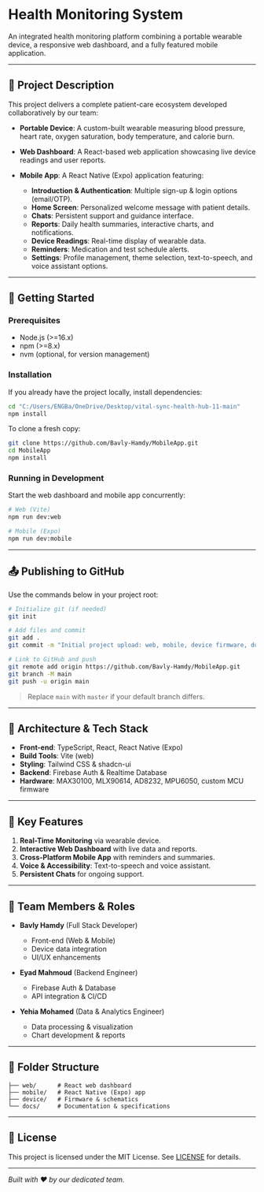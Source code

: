 # Health Monitoring System

An integrated health monitoring platform combining a portable wearable device, a responsive web dashboard, and a fully featured mobile application.

---

## 📝 Project Description

This project delivers a complete patient-care ecosystem developed collaboratively by our team:

* **Portable Device**: A custom-built wearable measuring blood pressure, heart rate, oxygen saturation, body temperature, and calorie burn.
* **Web Dashboard**: A React-based web application showcasing live device readings and user reports.
* **Mobile App**: A React Native (Expo) application featuring:

  * **Introduction & Authentication**: Multiple sign-up & login options (email/OTP).
  * **Home Screen**: Personalized welcome message with patient details.
  * **Chats**: Persistent support and guidance interface.
  * **Reports**: Daily health summaries, interactive charts, and notifications.
  * **Device Readings**: Real-time display of wearable data.
  * **Reminders**: Medication and test schedule alerts.
  * **Settings**: Profile management, theme selection, text-to-speech, and voice assistant options.

---

## 🚀 Getting Started

### Prerequisites

* Node.js (>=16.x)
* npm (>=8.x)
* nvm (optional, for version management)

### Installation

If you already have the project locally, install dependencies:

```bash
cd "C:/Users/ENGBa/OneDrive/Desktop/vital-sync-health-hub-11-main"
npm install
```

To clone a fresh copy:

```bash
git clone https://github.com/Bavly-Hamdy/MobileApp.git
cd MobileApp
npm install
```

### Running in Development

Start the web dashboard and mobile app concurrently:

```bash
# Web (Vite)
npm run dev:web

# Mobile (Expo)
npm run dev:mobile
```

---

## 📤 Publishing to GitHub

Use the commands below in your project root:

```bash
# Initialize git (if needed)
git init

# Add files and commit
git add .
git commit -m "Initial project upload: web, mobile, device firmware, docs"

# Link to GitHub and push
git remote add origin https://github.com/Bavly-Hamdy/MobileApp.git
git branch -M main
git push -u origin main
```

> Replace `main` with `master` if your default branch differs.

---

## 🔧 Architecture & Tech Stack

* **Front-end**: TypeScript, React, React Native (Expo)
* **Build Tools**: Vite (web)
* **Styling**: Tailwind CSS & shadcn-ui
* **Backend**: Firebase Auth & Realtime Database
* **Hardware**: MAX30100, MLX90614, AD8232, MPU6050, custom MCU firmware

---

## 🌟 Key Features

1. **Real-Time Monitoring** via wearable device.
2. **Interactive Web Dashboard** with live data and reports.
3. **Cross-Platform Mobile App** with reminders and summaries.
4. **Voice & Accessibility**: Text-to-speech and voice assistant.
5. **Persistent Chats** for ongoing support.

---

## 👥 Team Members & Roles

* **Bavly Hamdy** (Full Stack Developer)

  * Front-end (Web & Mobile)
  * Device data integration
  * UI/UX enhancements

* **Eyad Mahmoud** (Backend Engineer)

  * Firebase Auth & Database
  * API integration & CI/CD

* **Yehia Mohamed** (Data & Analytics Engineer)

  * Data processing & visualization
  * Chart development & reports

---

## 📂 Folder Structure

```text
├── web/      # React web dashboard
├── mobile/   # React Native (Expo) app
├── device/   # Firmware & schematics
└── docs/     # Documentation & specifications
```

---

## 📄 License

This project is licensed under the MIT License. See [LICENSE](LICENSE) for details.

---

*Built with ❤️ by our dedicated team.*
